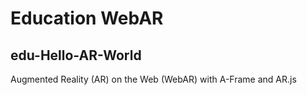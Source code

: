 # Education WebAR

## edu-Hello-AR-World

Augmented Reality (AR) on the Web (WebAR) with A-Frame and AR.js
